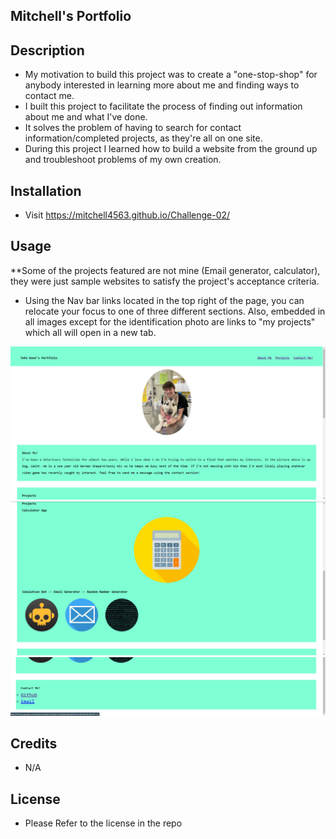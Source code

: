 ## Mitchell's Portfolio

## Description

- My motivation to build this project was to create a "one-stop-shop" for anybody interested in learning more about me and finding ways to contact me.
- I built this project to facilitate the process of finding out information about me and what I've done.
- It solves the problem of having to search for contact information/completed projects, as they're all on one site.
- During this project I learned how to build a website from the ground up and troubleshoot problems of my own creation.

## Installation

- Visit https://mitchell4563.github.io/Challenge-02/

## Usage
**Some of the projects featured are not mine (Email  generator, calculator), they were just sample websites to satisfy the project's acceptance criteria.

- Using the Nav bar links located in the top right of the page, you can relocate your focus to one of three different sections. Also, embedded in all images except for the identification photo are links to "my projects" which all will open in a new tab.

<img src="./assets/images/ReadME-1.png" >
<img src="./assets/images/ReadME-2.png" >
<img src="./assets/images/ReadME-3.png" >

## Credits

- N/A

## License

- Please Refer to the license in the repo
